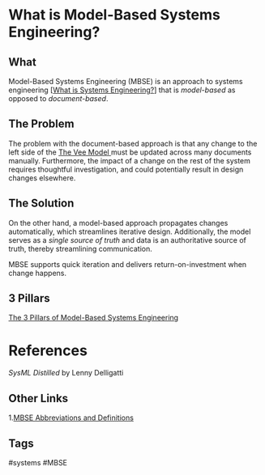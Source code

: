 # What is Model-Based Systems Engineering? 

## What
Model-Based Systems Engineering (MBSE) is an approach to systems engineering [[What is Systems Engineering?](../202201080221)] that is *model-based* as opposed to *document-based*.  

## The Problem
The problem with the document-based approach is that any change to the left side of the [The Vee Model ](../202110032218) must be updated across many documents manually. Furthermore, the impact of a change on the rest of the system requires thoughtful investigation, and could potentially result in design changes elsewhere.  

## The Solution
On the other hand, a model-based approach propagates changes automatically, which streamlines iterative design. Additionally, the model serves as a *single source of truth* and data is an authoritative source of truth, thereby streamlining communication.  

MBSE supports quick iteration and delivers return-on-investment when change happens.  

## 3 Pillars
[The 3 Pillars of Model-Based Systems Engineering](../202310270335)  

# References
*SysML Distilled* by Lenny Delligatti

## Other Links
1.[MBSE Abbreviations and Definitions](../202110051904) 

## Tags
#systems #MBSE
